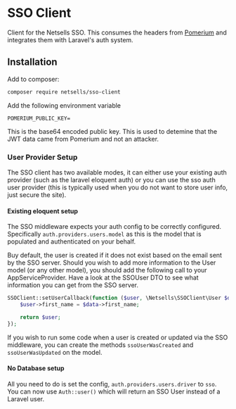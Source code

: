 # SSO Client
Client for the Netsells SSO. This consumes the headers from [Pomerium](https://www.pomerium.io/) and integrates them with Laravel's auth system.

## Installation
Add to composer:
```bash
composer require netsells/sso-client
```

Add the following environment variable
```
POMERIUM_PUBLIC_KEY=
```

This is the base64 encoded public key. This is used to detemine that the JWT data came from Pomerium and not an attacker.

### User Provider Setup

The SSO client has two available modes, it can either use your existing auth provider (such as the laravel eloquent auth) or you can use the sso auth user provider (this is typically used when you do not want to store user info, just secure the site).

#### Existing eloquent setup
The SSO middleware expects your auth config to be correctly configured. Specifically `auth.providers.users.model` as this is the model that is populated and authenticated on your behalf.

Buy default, the user is created if it does not exist based on the email sent by the SSO server. Should you wish to add more information to the User model (or any other model), you should add the following call to your AppServiceProvider. Have a look at the SSOUser DTO to see what information you can get from the SSO server.
```php
SSOClient::setUserCallback(function ($user, \Netsells\SSOClient\User $data) {
    $user->first_name = $data->first_name;

    return $user;
});
```

If you wish to run some code when a user is created or updated via the SSO middleware, you can create the methods `ssoUserWasCreated` and `ssoUserWasUpdated` on the model.

#### No Database setup
All you need to do is set the config, `auth.providers.users.driver` to `sso`. You can now use `Auth::user()` which will return an SSO User instead of a Laravel user.